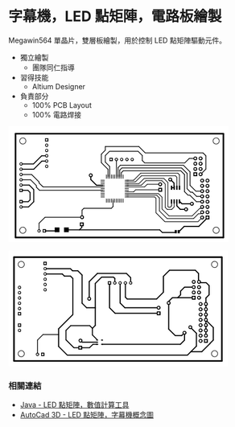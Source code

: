 字幕機，LED 點矩陣，電路板繪製
======
Megawin564 單晶片，雙層板繪製，用於控制 LED 點矩陣驅動元件。

+ 獨立繪製
    + 團隊同仁指導
+ 習得技能
    + Altium Designer 
+ 負責部分
    + 100% PCB Layout
    + 100% 電路焊接

![page1](../../assets/Other/pcb_layout/megawin564_1.png)

![page2](../../assets/Other/pcb_layout/megawin564_2.png)

### 相關連結
+ [Java - LED 點矩陣，數值計算工具](../../Java/led_martix.md)
+ [AutoCad 3D - LED 點矩陣，字幕機概念圖](../../Other/AutoCad/3d.md)